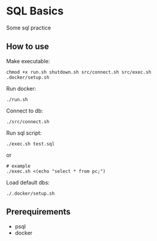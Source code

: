 # SQL Basics
Some sql practice

## How to use
Make executable:
```shell
chmod +x run.sh shutdown.sh src/connect.sh src/exec.sh .docker/setup.sh
```

Run docker:
```shell
./run.sh
```

Connect to db:
```shell
./src/connect.sh
```

Run sql script:
```shell
./exec.sh test.sql
```
or
```shell
# example
./exec.sh <(echo "select * from pc;")
```

Load default dbs:
```shell
./.docker/setup.sh
```

## Prerequirements
- psql
- docker

